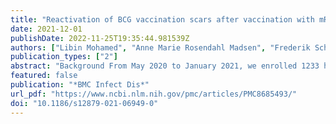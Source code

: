 ```yaml
---
title: "Reactivation of BCG vaccination scars after vaccination with mRNA-Covid-vaccines: two case reports"
date: 2021-12-01
publishDate: 2022-11-25T19:35:44.981539Z
authors: ["Libin Mohamed", "Anne Marie Rosendahl Madsen", "Frederik Schaltz-Buchholzer", "Anne Ostenfeld", "Mihai G. Netea", "Christine Stabell Benn", "Poul-Erik Kofoed"]
publication_types: ["2"]
abstract: "Background From May 2020 to January 2021, we enrolled 1233 health care workers (HCW) from Danish Hospitals in a randomized trial evaluating whether Bacille Calmette-Guérin (BCG) provides protection against COVID-19. Participants were randomized 1:1 to BCG vs saline and followed for 6 months. From December 2020, Covid-19 vaccines were offered to the HCW. In most cases, BCG vaccination results in a characteristic scar. Reactivation of the BCG scar has been described in children during viral infections and following influenza vaccination, but is mostly associated to Kawasaki’s disease, a disease entity with pathogenesis likely similar to the child Covid-19 complication MIS-C: Multi-System Inflammatory Syndrome. Reactivation of scars after neonatal BCG vaccination has recently been described in four women after Covid-19 mRNA vaccination. Two of our trial participants experienced reactivation of their novel BCG scars after receiving mRNA Covid-19 vaccination 6 to 8 months post-BCG.  Case presentations Two female HCW participants that had been randomly allocated to BCG in the BCG-DENMARK-COVID trial, spontaneously reported itching and secretion at the BCG scar site after having received mRNA Covid-19 vaccination (Moderna and Pfizer-BioNTech) 6 to 8 months following inclusion and BCG vaccination. One participant, who had a larger BCG skin reaction, noticed re-appearing symptoms after both the first and the second COVID-vaccine dose, while the other participant only noted symptoms after the second dose. Both had been BCG vaccinated during childhood, and no reactivation was noted in the older scars. No treatment was needed or provided.  Conclusions The reactivation of the BCG scar after receiving mRNA vaccine might have been caused by cross-reactivity between BCG and SARS-CoV-2. In both cases, the symptoms were bothersome, but self-limiting and left no sequelae. The risk of reactivation at the scar site is thus not a reason to avoid vaccination with either vaccine."
featured: false
publication: "*BMC Infect Dis*"
url_pdf: "https://www.ncbi.nlm.nih.gov/pmc/articles/PMC8685493/"
doi: "10.1186/s12879-021-06949-0"
---
```


